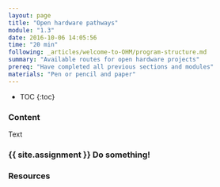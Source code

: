 ```yaml
---
layout: page
title: "Open hardware pathways"
module: "1.3"
date: 2016-10-06 14:05:56
time: "20 min"
following: _articles/welcome-to-OHM/program-structure.md
summary: "Available routes for open hardware projects"
prereq: "Have completed all previous sections and modules"
materials: "Pen or pencil and paper"
---
```

* TOC
{:toc}

### Content 
Text

### {{ site.assignment }} Do something!

### Resources
 
